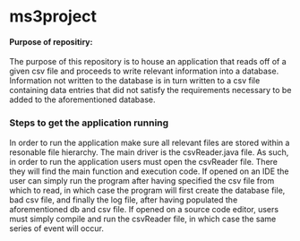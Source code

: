 # ms3project

#### Purpose of repositiry:

The purpose of this repository is to house an application that reads off of a given csv file and proceeds to write relevant information into a database. Information not written to the database is in turn written to a csv file containing data entries that did not satisfy the requirements necessary to be added to the aforementioned database.

### Steps to get the application running

In order to run the application make sure all relevant files are stored within a resonable file hierarchy. The main driver is the csvReader.java file. As such, in order to run the application users must open the csvReader file. There they will find the main function and execution code. If opened on an IDE the user can simply run the program after having specified the csv file from which to read, in which case the program will first create the database file, bad csv file, and finally the log file, after having populated the aforementioned db and csv file. If opened on a source code editor, users must simply compile and run the csvReader file, in which case the same series of event will occur. 
